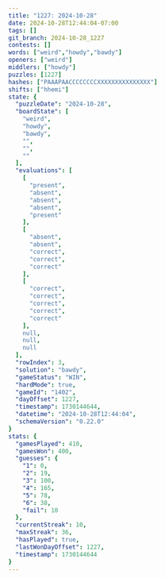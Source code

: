 ```yaml
---
title: "1227: 2024-10-28"
date: 2024-10-28T12:44:04-07:00
tags: []
git_branch: 2024-10-28_1227
contests: []
words: ["weird","howdy","bawdy"]
openers: ["weird"]
middlers: ["howdy"]
puzzles: [1227]
hashes: ["PAAAPAACCCCCCCCXXXXXXXXXXXXXXX"]
shifts: ["hhemi"]
state: {
  "puzzleDate": "2024-10-28",
  "boardState": [
    "weird",
    "howdy",
    "bawdy",
    "",
    "",
    ""
  ],
  "evaluations": [
    [
      "present",
      "absent",
      "absent",
      "absent",
      "present"
    ],
    [
      "absent",
      "absent",
      "correct",
      "correct",
      "correct"
    ],
    [
      "correct",
      "correct",
      "correct",
      "correct",
      "correct"
    ],
    null,
    null,
    null
  ],
  "rowIndex": 3,
  "solution": "bawdy",
  "gameStatus": "WIN",
  "hardMode": true,
  "gameId": "1402",
  "dayOffset": 1227,
  "timestamp": 1730144644,
  "datetime": "2024-10-28T12:44:04",
  "schemaVersion": "0.22.0"
}
stats: {
  "gamesPlayed": 410,
  "gamesWon": 400,
  "guesses": {
    "1": 0,
    "2": 19,
    "3": 100,
    "4": 165,
    "5": 78,
    "6": 38,
    "fail": 10
  },
  "currentStreak": 10,
  "maxStreak": 36,
  "hasPlayed": true,
  "lastWonDayOffset": 1227,
  "timestamp": 1730144644
}
---
```

<!-- more -->
